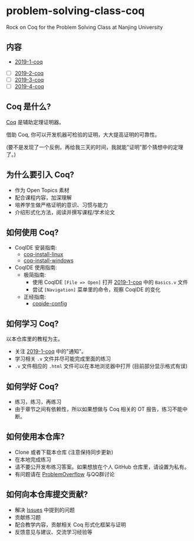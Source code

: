 # problem-solving-class-coq
Rock on Coq for the Problem Solving Class at Nanjing University

## 内容 
- [2019-1-coq](https://github.com/hengxin/problem-solving-class-coq/tree/master/2019-1-coq)
- [ ] [2019-2-coq]()
- [ ] [2019-3-coq]()
- [ ] [2019-4-coq]()

## Coq 是什么?
[Coq](https://coq.inria.fr/) 是辅助定理证明器。

借助 Coq, 你可以开发机器可检验的证明，大大提高证明的可靠性。

(要不是发现了一个反例，再给我三天的时间，我就能"证明"那个猜想中的定理了。)

## 为什么要引入 Coq?
- 作为 Open Topics 素材
- 配合课程内容，加深理解
- 培养学生做严格证明的意识、习惯与能力
- 介绍形式化方法，阅读并撰写课程/学术论文

## 如何使用 Coq?
- CoqIDE 安装指南: 
  - [coq-install-linux](https://github.com/hengxin/coq-rock/blob/master/config/coq-install-linux.md)
  - [coq-install-windows](https://github.com/hengxin/coq-rock/blob/master/config/coq-install-win.md)
- CoqIDE 使用指南:
  - 极简指南:
    - 使用 CoqIDE `[File => Open]` 打开 
      [2019-1-coq](https://github.com/hengxin/problem-solving-class-coq/tree/master/2019-1-coq)
      中的 `Basics.v` 文件
    - 尝试 `[Navigation]` 菜单里的命令，观察 CoqIDE 的变化
  - 正经指南:
    - [coqide-config](https://github.com/hengxin/coq-rock/blob/master/config/coqide-config.md)

## 如何学习 Coq?
以本仓库里的教程为主。

- 关注 [2019-1-coq](https://github.com/hengxin/problem-solving-class-coq/tree/master/2019-1-coq)
中的"通知"。
- 学习相关 `.v` 文件并尽可能完成里面的练习
- `.v` 文件相应的 `.html` 文件可以在本地浏览器中打开 (目前部分显示格式有误)

## 如何学好 Coq?
- 练习，练习，再练习
- 由于章节之间有依赖性，所以如果想做与 Coq 相关的 OT 报告，练习不能中断。

## 如何使用本仓库?
- Clone 或者下载本仓库 (注意保持同步更新)
- 在本地完成练习
- 请不要公开发布练习答案。如果想放在个人 GitHub 仓库里，请设置为私有。
- 有问题请在 [ProblemOverflow](problemoverflow.top) 与QQ群讨论

## 如何向本仓库提交贡献?
- 解决 [Issues](https://github.com/hengxin/problem-solving-class-coq/issues) 中提到的问题
- 贡献练习题
- 配合教学内容，贡献相关 Coq 形式化框架与证明
- 反馈意见与建议、交流学习经验等
